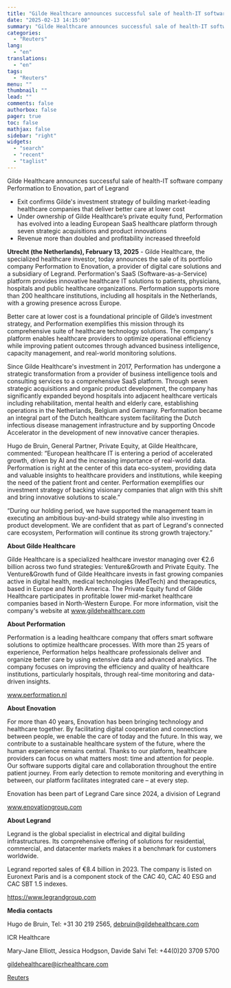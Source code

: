 ```yaml
---
title: "Gilde Healthcare announces successful sale of health-IT software company Performation to Enovation, part of Legrand"
date: "2025-02-13 14:15:00"
summary: "Gilde Healthcare announces successful sale of health-IT software company Performation to Enovation, part of LegrandExit confirms Gilde's investment strategy of building market-leading healthcare companies that deliver better care at lower costUnder ownership of Gilde Healthcare’s private equity fund, Performation has evolved into a leading European SaaS healthcare platform through seven..."
categories:
  - "Reuters"
lang:
  - "en"
translations:
  - "en"
tags:
  - "Reuters"
menu: ""
thumbnail: ""
lead: ""
comments: false
authorbox: false
pager: true
toc: false
mathjax: false
sidebar: "right"
widgets:
  - "search"
  - "recent"
  - "taglist"
---
```


Gilde Healthcare announces successful sale of health-IT software company Performation to Enovation, part of Legrand

* Exit confirms Gilde's investment strategy of building market-leading healthcare companies that deliver better care at lower cost
* Under ownership of Gilde Healthcare’s private equity fund, Performation has evolved into a leading European SaaS healthcare platform through seven strategic acquisitions and product innovations
* Revenue more than doubled and profitability increased threefold

**Utrecht (the Netherlands), February 13, 2025** - Gilde Healthcare, the specialized healthcare investor, today announces the sale of its portfolio company Performation to Enovation, a provider of digital care solutions and a subsidiary of Legrand. Performation's SaaS (Software-as-a-Service) platform provides innovative healthcare IT solutions to patients, physicians, hospitals and public healthcare organizations. Performation supports more than 200 healthcare institutions, including all hospitals in the Netherlands, with a growing presence across Europe.

Better care at lower cost is a foundational principle of Gilde’s investment strategy, and Performation exemplifies this mission through its comprehensive suite of healthcare technology solutions. The company's platform enables healthcare providers to optimize operational efficiency while improving patient outcomes through advanced business intelligence, capacity management, and real-world monitoring solutions.

Since Gilde Healthcare's investment in 2017, Performation has undergone a strategic transformation from a provider of business intelligence tools and consulting services to a comprehensive SaaS platform. Through seven strategic acquisitions and organic product development, the company has significantly expanded beyond hospitals into adjacent healthcare verticals including rehabilitation, mental health and elderly care, establishing operations in the Netherlands, Belgium and Germany. Performation became an integral part of the Dutch healthcare system facilitating the Dutch infectious disease management infrastructure and by supporting Oncode Accelerator in the development of new innovative cancer therapies.

Hugo de Bruin, General Partner, Private Equity, at Gilde Healthcare, commented: “European healthcare IT is entering a period of accelerated growth, driven by AI and the increasing importance of real-world data. Performation is right at the center of this data eco-system, providing data and valuable insights to healthcare providers and institutions, while keeping the need of the patient front and center. Performation exemplifies our investment strategy of backing visionary companies that align with this shift and bring innovative solutions to scale.”

“During our holding period, we have supported the management team in executing an ambitious buy-and-build strategy while also investing in product development. We are confident that as part of Legrand's connected care ecosystem, Performation will continue its strong growth trajectory.”

**About Gilde Healthcare**

Gilde Healthcare is a specialized healthcare investor managing over €2.6 billion across two fund strategies: Venture&Growth and Private Equity. The Venture&Growth fund of Gilde Healthcare invests in fast growing companies active in digital health, medical technologies (MedTech) and therapeutics, based in Europe and North America. The Private Equity fund of Gilde Healthcare participates in profitable lower mid-market healthcare companies based in North-Western Europe. For more information, visit the company's website at www.gildehealthcare.com

**About Performation**

Performation is a leading healthcare company that offers smart software solutions to optimize healthcare processes. With more than 25 years of experience, Performation helps healthcare professionals deliver and organize better care by using extensive data and advanced analytics. The company focuses on improving the efficiency and quality of healthcare institutions, particularly hospitals, through real-time monitoring and data-driven insights.

www.performation.nl

**About Enovation**

For more than 40 years, Enovation has been bringing technology and healthcare together. By facilitating digital cooperation and connections between people, we enable the care of today and the future. In this way, we contribute to a sustainable healthcare system of the future, where the human experience remains central. Thanks to our platform, healthcare providers can focus on what matters most: time and attention for people. Our software supports digital care and collaboration throughout the entire patient journey. From early detection to remote monitoring and everything in between, our platform facilitates integrated care – at every step.

Enovation has been part of Legrand Care since 2024, a division of Legrand

www.enovationgroup.com

**About Legrand**

Legrand is the global specialist in electrical and digital building infrastructures. Its comprehensive offering of solutions for residential, commercial, and datacenter markets makes it a benchmark for customers worldwide.

Legrand reported sales of €8.4 billion in 2023. The company is listed on Euronext Paris and is a component stock of the CAC 40, CAC 40 ESG and CAC SBT 1.5 indexes.

https://www.legrandgroup.com

**Media contacts**

Hugo de Bruin, Tel: +31 30 219 2565, debruin@gildehealthcare.com

ICR Healthcare

Mary-Jane Elliott, Jessica Hodgson, Davide Salvi Tel: +44(0)20 3709 5700

gildehealthcare@icrhealthcare.com

[Reuters](https://www.tradingview.com/news/reuters.com,2025-02-13:newsml_GNEb2bF7N:0-gilde-healthcare-announces-successful-sale-of-health-it-software-company-performation-to-enovation-part-of-legrand/)

